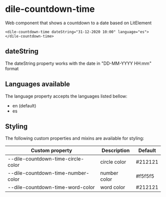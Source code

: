 # dile-countdown-time

Web component that shows a countdown to a date based on LitElement

```
<dile-countdown-time dateString="31-12-2020 10:00" language="es"></dile-countdown-time>
```

## dateString

The dateString property works with the date in "DD-MM-YYYY HH:mm" format

## Languages available

The language property accepts the languages listed bellow:

- en (default)
- es

## Styling

The following custom properties and mixins are available for styling:

Custom property | Description | Default
----------------|-------------|---------
--dile-countdown-time-circle-color | circle color | #212121
--dile-countdown-time-number-color | number color | #f5f5f5
--dile-countdown-time-word-color | word color | #212121